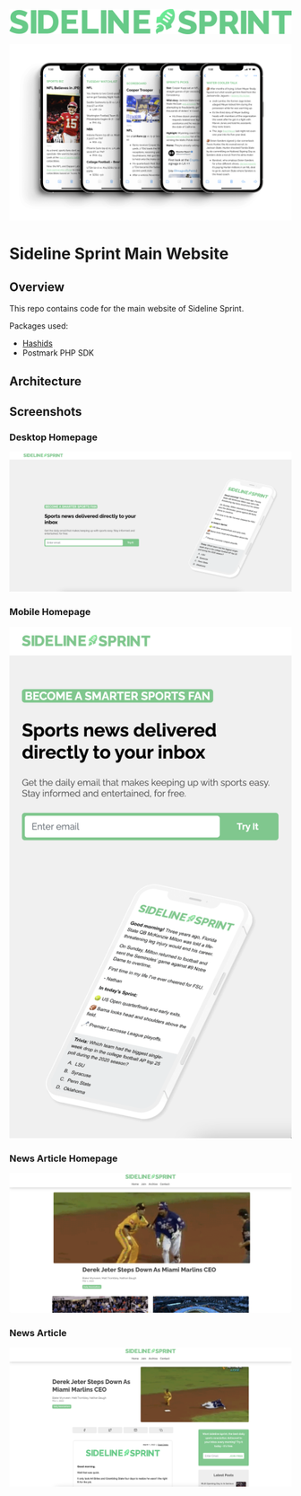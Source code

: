 ![Sideline Sprint logo](/img/text-logo-large.png)

![Sideline Sprint newsletter](/img/newsletter.png)

# Sideline Sprint Main Website

## Overview
This repo contains code for the main website of Sideline Sprint.


Packages used:

-   [Hashids](https://github.com/vinkla/hashids)
-   Postmark PHP SDK




## Architecture

## Screenshots

### Desktop Homepage
![Sideline Sprint desktop homepage](/img/desktop-homepage.png)

### Mobile Homepage
![Sideline Sprint mobile homepage](/img/mobile-homepage.png)

### News Article Homepage
![Sideline Sprint news homepage](/img/news-homepage.png)

### News Article
![Sideline Sprint news article](/img/news-article.png)